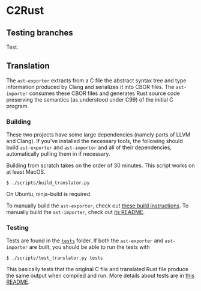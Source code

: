 # C2Rust

## Testing branches
Test.

## Translation

The `ast-exporter` extracts from a C file the abstract syntax tree and type information produced by
Clang and serializes it into CBOR files. The `ast-importer` consumes these CBOR files and generates
Rust source code preserving the semantics (as understood under C99) of the initial C program.

### Building

These two projects have some large dependencies (namely parts of LLVM and Clang). If you've installed 
the necessary tools, the following should build `ast-exporter` and `ast-importer` and all of their
dependencies, automatically pulling them in if necessary.

Building from scratch takes on the order of 30 minutes. This script works on at least MacOS.

    $ ./scripts/build_translator.py

On Ubuntu, ninja-build is required.

To manually build the `ast-exporter`, check out [these build instructions][0]. To manually build the
`ast-importer`, check out [its README](ast-importer/README.md).

### Testing

Tests are found in the [`tests`](tests) folder. If both the `ast-exporter` and `ast-importer` are
built, you should be able to run the tests with

    $ ./scripts/test_translator.py tests

This basically tests that the original C file and translated Rust file produce the same output when
compiled and run. More details about tests are in [this README](tests/README.md).

 [0]: docs/building-ast-exporter.md

